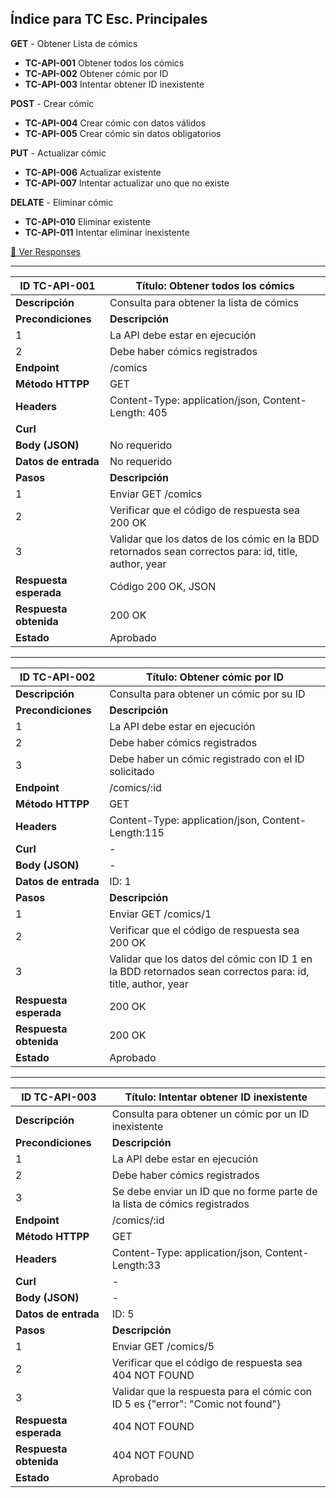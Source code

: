 ## Índice para TC Esc. Principales

 
**GET** - Obtener Lista de cómics
- **TC-API-001**  Obtener todos los cómics  
- **TC-API-002**  Obtener cómic por ID 
- **TC-API-003**  Intentar obtener ID inexistente  

**POST** - Crear cómic
- **TC-API-004** Crear cómic con datos válidos  
- **TC-API-005** Crear cómic sin datos obligatorios

**PUT** - Actualizar cómic
- **TC-API-006** Actualizar existente
- **TC-API-007** Intentar actualizar uno que no existe

**DELATE** - Eliminar cómic
- **TC-API-010** Eliminar existente
- **TC-API-011** Intentar eliminar inexistente


[📄 Ver Responses](Responses.md)


--- 

| ID  TC-API-001 | **Título:** Obtener todos los cómics  |
| ------------- | ------------- |
| **Descripción** | Consulta para obtener la lista de cómics  |
| **Precondiciones**  | **Descripción** |
| 1  | La API debe estar en ejecución |
| 2  | Debe haber cómics registrados |
| **Endpoint**  |  /comics  |
| **Método HTTPP**  | GET  |
| **Headers**  | Content-Type: application/json, Content-Length: 405  |
| **Curl**  |   |
| **Body (JSON)**  | No requerido  |
| **Datos de entrada** | No requerido |
| **Pasos** | **Descripción** |
| 1 | Enviar GET /comics |
| 2 | Verificar que el código de respuesta sea 200 OK |
| 3 | Validar que los datos de los cómic en la BDD retornados sean correctos para: id, title, author, year|
| **Respuesta esperada**  | Código 200 OK, JSON |
| **Respuesta obtenida**  | 200 OK  |
| **Estado**  |  Aprobado  |

---

| ID TC-API-002 | **Título:** Obtener cómic por ID  |
| ------------- | ------------- |
| **Descripción** | Consulta para obtener un cómic por su ID |
| **Precondiciones**  | **Descripción**  |
| 1 | La API debe estar en ejecución |
| 2| Debe haber cómics registrados |
| 3 | Debe haber un cómic registrado con el ID solicitado  |
| **Endpoint**  |  /comics/:id |
| **Método HTTPP**  | GET  |
| **Headers**  | Content-Type: application/json, Content-Length:115 |
| **Curl**  | -  |
| **Body (JSON)**  | -  |
| **Datos de entrada** | ID: 1 |
| **Pasos** | **Descripción** |
| 1 | Enviar GET /comics/1 |
| 2 | Verificar que el código de respuesta sea 200 OK |
| 3 | Validar que los datos  del cómic con ID 1 en la BDD retornados sean correctos para: id, title, author, year|
| **Respuesta esperada**  | 200 OK  |
| **Respuesta obtenida**  | 200 OK |
| **Estado**  | Aprobado |

---

| ID TC-API-003 | **Título:** Intentar obtener ID inexistente  |
| ------------- | ------------- |
| **Descripción** | Consulta para obtener un cómic por un ID inexistente |
| **Precondiciones**  | **Descripción**  |
| 1 | La API debe estar en ejecución |
| 2| Debe haber cómics registrados |
| 3 | Se debe enviar un ID que no forme parte de la lista de cómics registrados  |
| **Endpoint**  |  /comics/:id |
| **Método HTTPP**  | GET  |
| **Headers**  | Content-Type: application/json, Content-Length:33 |
| **Curl**  | -  |
| **Body (JSON)**  | -  |
| **Datos de entrada** | ID: 5 |
| **Pasos** | **Descripción** |
| 1 | Enviar GET /comics/5 |
| 2 | Verificar que el código de respuesta sea 404 NOT FOUND |
| 3 | Validar que la respuesta para el cómic con ID 5 es {"error": "Comic not found"}|
| **Respuesta esperada**  | 404 NOT FOUND |
| **Respuesta obtenida**  | 404 NOT FOUND |
| **Estado**  | Aprobado |

